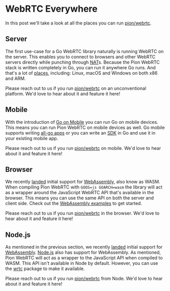 # WebRTC Everywhere

<!-- author Michiel De Backker -->

In this post we'll take a look at all the places you can run [pion/webrtc](https://github.com/pion/webrtc).

## Server
The first use-case for a Go WebRTC library naturally is running WebRTC on the server. This enables you to connect to browsers and other WebRTC servers directly while punching through [NAT](/webrtc/intro#network-address-translation)s. Because the Pion WebRTC stack is written completely in Go, you can run it anywhere Go runs. And that's a lot of [places](https://golang.org/doc/install#requirements), including: Linux, macOS and Windows on both x86 and ARM.

Please reach out to us if you run [pion/webrtc](https://github.com/pion/webrtc) on an unconventional platform. We'd love to hear about it and feature it here!

## Mobile
With the introduction of [Go on Mobile](https://github.com/golang/mobile) you can run Go on mobile devices. This means you can run Pion WebRTC on mobile devices as well. Go mobile supports writing [all-go apps](https://godoc.org/golang.org/x/mobile/app) or you can write an [SDK](https://godoc.org/golang.org/x/mobile/cmd/gobind) in Go and use it in your existing mobile app.

Please reach out to us if you run [pion/webrtc](https://github.com/pion/webrtc) on mobile. We'd love to hear about it and feature it here!

## Browser
We recently [landed](https://github.com/pion/webrtc/pull/479) initial support for [WebAssembly](https://webassembly.org/), also know as WASM. When compiling Pion WebRTC with `GOOS=js GOARCH=wasm` the library will act as a wrapper around the JavaScript WebRTC API that's available in the browser. This means you can use the same API on both the server and client side. Check out the [WebAssembly examples](https://github.com/pion/webrtc/tree/master/examples#webassembly) to get started.

Please reach out to us if you run [pion/webrtc](https://github.com/pion/webrtc) in the browser. We'd love to hear about it and feature it here!

## Node.js
As mentioned in the previous section, we recently [landed](https://github.com/pion/webrtc/pull/479) initial support for [WebAssembly](https://webassembly.org/). [Node.js](https://nodejs.org/en/) also has support for WebAssembly. As mentioned, Pion WebRTC will act as a wrapper to the JavaScript API when compiled to WASM. This API isn't available in Node by default. However, you can use the [wrtc](https://www.npmjs.com/package/wrtc) package to make it available.

Please reach out to us if you run [pion/webrtc](https://github.com/pion/webrtc) from Node. We'd love to hear about it and feature it here!
